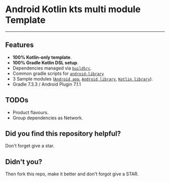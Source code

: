 # Android Kotlin kts multi module Template
----------------------------------------------------

## Features
- **100% Kotlin-only template**.
- **100% Gradle Kotlin DSL setup**.
- Dependencies managed via [`buildSrc`](buildSrc).
- Common gradle scripts for [`android-library`](buildSrc/src/main/kotlin/commons/android-library.gradle.kts)
- 3 Sample modules ([`Android app`](app), [`Android library`](core), [`Kotlin library`](user)).
- Gradle 7.3.3 / Android Plugin 7.1.1

## TODOs
- Product flavours.
- Group dependencies as Network.

## Did you find this repository helpful?
Don't forget give a star.

## Didn't you?
Then fork this repo, make it better and don't forgot give a STAR.